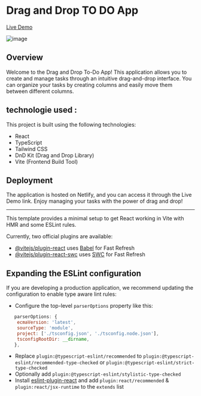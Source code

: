 # Drag and Drop TO DO App 

[Live Demo](https://drag-todo.netlify.app/)


![image](https://github.com/Heechem/Drag-N-Drop/assets/117024247/abc4501b-0b4f-4235-aab0-3af8d8ccca70)


## Overview

Welcome to the Drag and Drop To-Do App! This application allows you to create and manage tasks through an intuitive drag-and-drop interface. You can organize your tasks by creating columns and easily move them between different columns.

## technologie used :

This project is built using the following technologies:

- React
- TypeScript
- Tailwind CSS
- DnD Kit (Drag and Drop Library)
- Vite (Frontend Build Tool)


## Deployment
The application is hosted on Netlify, and you can access it through the Live Demo link. Enjoy managing your tasks with the power of drag and drop!

---------------------------------------------------------------------------------------------------------------------------------------------------------------------



This template provides a minimal setup to get React working in Vite with HMR and some ESLint rules.

Currently, two official plugins are available:

- [@vitejs/plugin-react](https://github.com/vitejs/vite-plugin-react/blob/main/packages/plugin-react/README.md) uses [Babel](https://babeljs.io/) for Fast Refresh
- [@vitejs/plugin-react-swc](https://github.com/vitejs/vite-plugin-react-swc) uses [SWC](https://swc.rs/) for Fast Refresh

## Expanding the ESLint configuration

If you are developing a production application, we recommend updating the configuration to enable type aware lint rules:

- Configure the top-level `parserOptions` property like this:

```js
   parserOptions: {
    ecmaVersion: 'latest',
    sourceType: 'module',
    project: ['./tsconfig.json', './tsconfig.node.json'],
    tsconfigRootDir: __dirname,
   },
```

- Replace `plugin:@typescript-eslint/recommended` to `plugin:@typescript-eslint/recommended-type-checked` or `plugin:@typescript-eslint/strict-type-checked`
- Optionally add `plugin:@typescript-eslint/stylistic-type-checked`
- Install [eslint-plugin-react](https://github.com/jsx-eslint/eslint-plugin-react) and add `plugin:react/recommended` & `plugin:react/jsx-runtime` to the `extends` list
